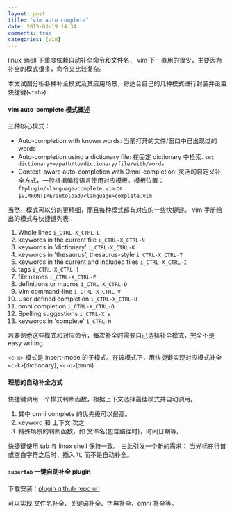```yaml
---
layout: post
title: "vim auto complete"
date: 2013-03-19 14:34
comments: true
categories: [vim]
---
```


linux shell 下重度依赖自动补全命令和文件名，
vim 下一直用的很少，主要因为补全的模式很多，命令又比较复杂。

本文试图分析各种补全模式及其应用场景，将适合自己的几种模式进行封装并设置快捷键(`<tab>`)

<!--more-->

#### vim auto-complete 模式概述

三种核心模式：

- Auto-completion with known words: 当前打开的文件/窗口中已出现过的 words
- Auto-completion using a dictionary file: 在固定 dictionary 中检索.
    `set dictionary+=/path/to/dictionary/file/with/words`
- Context-aware auto-completion with Omni-completion: 灵活的自定义补全方式，一般根据编程语言使用对应模板。模板位置：
    `ftplugin/<language>complete.vim` or `$VIMRUNTIME/autoload/<language>complete.vim`

当然，模式可以分的更精细，而且每种模式都有对应的一些快捷键。
vim 手册给出的模式与快捷键列表：

1. Whole lines                                          `i_CTRL-X_CTRL-L`
2. keywords in the current file                         `i_CTRL-X_CTRL-N`
3. keywords in 'dictionary'                             `i_CTRL-X_CTRL-K`
4. keywords in 'thesaurus', thesaurus-style             `i_CTRL-X_CTRL-T`
5. keywords in the current and included files           `i_CTRL-X_CTRL-I`
6. tags                                                 `i_CTRL-X_CTRL-]`
7. file names                                           `i_CTRL-X_CTRL-F`
8. definitions or macros                                `i_CTRL-X_CTRL-D`
9. Vim command-line                                     `i_CTRL-X_CTRL-V`
10. User defined completion                             `i_CTRL-X_CTRL-U`
11. omni completion                                     `i_CTRL-X_CTRL-O`
12. Spelling suggestions                                `i_CTRL-X_s`
13. keywords in 'complete'                              `i_CTRL-N`

若要熟悉这些模式和对应命令，每次补全时需要自己选择补全模式，完全不是 easy writing.

`<c-x>` 模式是 insert-mode 的子模式。在该模式下，用快捷键实现对应模式补全`<c-k>`(dictionary),  `<c-o>`(omni)

#### 理想的自动补全方式

快捷键调用一个模式判断函数，根据上下文选择最佳模式并自动调用。

1. 其中 omni complete 的优先级可以最高。
2. keyword 和 上下文 次之
3. 特殊场景的判断函数，如 文件名(包含路径时)，时间日期等。

快捷键使用 tab 与 linux shell 保持一致。
由此引发一个新的需求：
当光标在行首或空白字符之后时，插入 \t, 而不是自动补全。

#### `supertab` 一键自动补全 plugin

下载安装：[plugin github repo url](https://github.com/ervandew/supertab)

可以实现 文件名补全、关键词补全、字典补全、omni 补全等。
